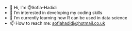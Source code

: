 - 👋 Hi, I’m @Sofia-Hadidi
- 👀 I’m interested in developing my coding skills
- 🌱 I’m currently learning how R can be used in data science
- 📫 How to reach me: sofiahadidi@hotmail.co.uk

<!---
Sofia-Hadidi/Sofia-Hadidi is a ✨ special ✨ repository because its `README.md` (this file) appears on your GitHub profile.
You can click the Preview link to take a look at your changes.
--->
